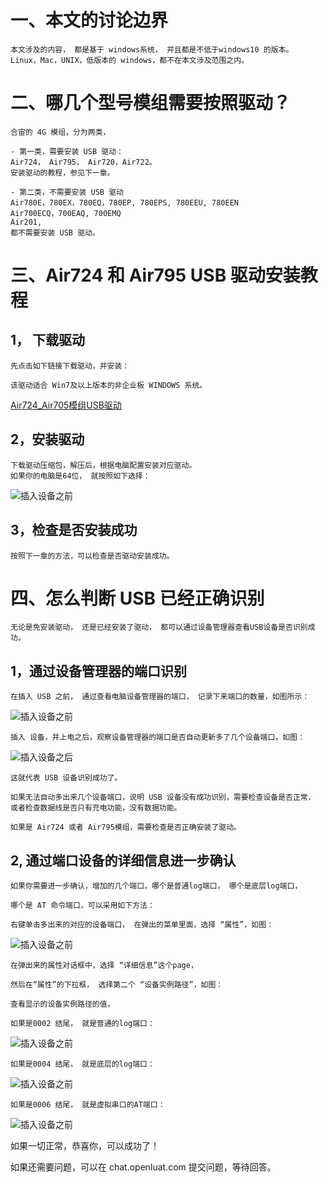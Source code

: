 
# 一、本文的讨论边界
    本文涉及的内容， 都是基于 windows系统， 并且都是不低于windows10 的版本。
    Linux，Mac，UNIX，低版本的 windows，都不在本文涉及范围之内。 

# 二、哪几个型号模组需要按照驱动？

    合宙的 4G 模组，分为两类，
    
    - 第一类，需要安装 USB 驱动：
    Air724， Air795， Air720，Air722。
    安装驱动的教程，参见下一章。

    - 第二类，不需要安装 USB 驱动
    Air780E，780EX，780EQ，780EP, 780EPS, 780EEU, 780EEN
    Air700ECQ，700EAQ, 700EMQ
    Air201,
    都不需要安装 USB 驱动。


# 三、Air724 和 Air795 USB 驱动安装教程

## 1， 下载驱动

    先点击如下链接下载驱动，并安装：

    该驱动适合 Win7及以上版本的非企业板 WINDOWS 系统。

[Air724_Air705模组USB驱动](https://cdn.openluat-luatcommunity.openluat.com/attachment/20200808183454135_sw_file_20200303181718_8910_module_usb_driver_signed%20_20200303_hezhou.7z "点击直接下载驱动")

## 2，安装驱动
 
    下载驱动压缩包，解压后，根据电脑配置安装对应驱动。
    如果你的电脑是64位， 就按照如下选择：

![插入设备之前](image/usb_drv_name.png)

## 3，检查是否安装成功
  
    按照下一章的方法，可以检查是否驱动安装成功。


# 四、怎么判断 USB 已经正确识别

    无论是免安装驱动， 还是已经安装了驱动， 都可以通过设备管理器查看USB设备是否识别成功。

## 1，通过设备管理器的端口识别

    在插入 USB 之前， 通过查看电脑设备管理器的端口， 记录下来端口的数量，如图所示：

![插入设备之前](image/usb_combefore.png)

    插入 设备，并上电之后，观察设备管理器的端口是否自动更新多了几个设备端口，如图：
![插入设备之后](image/usb_comafter.png)

    这就代表 USB 设备识别成功了。

    如果无法自动多出来几个设备端口，说明 USB 设备没有成功识别，需要检查设备是否正常，
    或者检查数据线是否只有充电功能，没有数据功能。

    如果是 Air724 或者 Air795模组，需要检查是否正确安装了驱动。


## 2, 通过端口设备的详细信息进一步确认

    如果你需要进一步确认，增加的几个端口，哪个是普通log端口， 哪个是底层log端口，

    哪个是 AT 命令端口，可以采用如下方法：

    右键单击多出来的对应的设备端口， 在弹出的菜单里面，选择 “属性”，如图：

![插入设备之前](image/usb_comattrib.png)

    在弹出来的属性对话框中，选择 “详细信息”这个page， 

    然后在“属性”的下拉框， 选择第二个 “设备实例路径”，如图：

    查看显示的设备实例路径的值， 
    
    如果是0002 结尾， 就是普通的log端口：

![插入设备之前](image/usb_com_number.png)


    如果是0004 结尾， 就是底层的log端口：

![插入设备之前](image/usb_com0004.png)

    如果是0006 结尾， 就是虚拟串口的AT端口：

![插入设备之前](image/usb_com0006.png)



如果一切正常，恭喜你，可以成功了！

如果还需要问题，可以在 chat.openluat.com 提交问题，等待回答。


